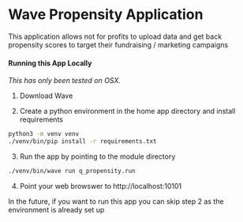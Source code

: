 # Wave Propensity Application

This application allows not for profits to upload data and get back propensity scores to target their fundraising / marketing campaigns

#### Running this App Locally
_This has only been tested on OSX._

1. Download Wave

2. Create a python environment in the home app directory and install requirements 
```bash
python3 -m venv venv
./venv/bin/pip install -r requirements.txt
```

3. Run the app by pointing to the module directory
```bash
./venv/bin/wave run q_propensity.run
```

4. Point your web browswer to http://localhost:10101

In the future, if you want to run this app you can skip step 2 as the environment is already set up
